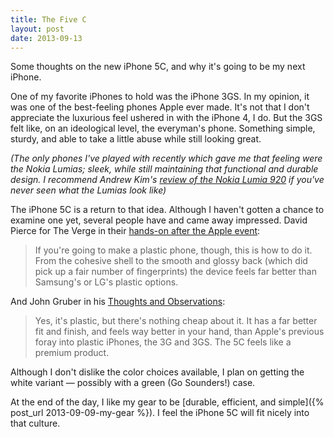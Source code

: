 ```yaml
---
title: The Five C
layout: post
date: 2013-09-13
---
```


Some thoughts on the new iPhone 5C, and why it's going to be my next iPhone. 

One of my favorite iPhones to hold was the iPhone 3GS. In my opinion, it was one of the best-feeling phones Apple ever made. It's not that I don't appreciate the luxurious feel ushered in with the iPhone 4, I do. But the 3GS felt like, on an ideological level, the everyman's phone. Something simple, sturdy, and able to take a little abuse while still looking great. 

_(The only phones I've played with recently which gave me that feeling were the Nokia Lumias; sleek, while still maintaining that functional and durable design. I recommend Andrew Kim's [review of the Nokia Lumia 920](http://www.minimallyminimal.com/blog/nokia-lumia-920) if you've never seen what the Lumias look like)_

The iPhone 5C is a return to that idea. Although I haven't gotten a chance to examine one yet, several people have and came away impressed. David Pierce for The Verge in their   [hands-on after the Apple event](http://www.theverge.com/2013/9/10/4714074/apple-iphone-5c-hands-on-pictures-video): 

> If you're going to make a plastic phone, though, this is how to do it. From the cohesive shell to the smooth and glossy back (which did pick up a fair number of fingerprints) the device feels far better than Samsung's or LG's plastic options.

And John Gruber in his [Thoughts and Observations](http://daringfireball.net/2013/09/iphone_5c_5c_event): 

> Yes, it's plastic, but there's nothing cheap about it. It has a far better fit and finish, and feels way better in your hand, than Apple's previous foray into plastic iPhones, the 3G and 3GS. The 5C feels like a premium product.

Although I don't dislike the color choices available, I plan on getting the white variant &mdash; possibly with a green (Go Sounders!) case. 

At the end of the day, I like my gear to be [durable, efficient, and simple]({% post_url 2013-09-09-my-gear %}). I feel the iPhone 5C will fit nicely into that culture. 